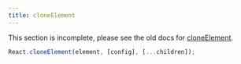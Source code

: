 ```yaml
---
title: cloneElement
---
```


<Wip>

This section is incomplete, please see the old docs for [cloneElement](https://reactjs.org/docs/react-api.html#cloneelement).

</Wip>


<Intro>

```js
React.cloneElement(element, [config], [...children]);
```

</Intro>

<InlineToc />
